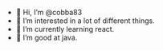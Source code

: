 - 👋 Hi, I’m @cobba83
- 👀 I’m interested in a lot of different things.
- 🌱 I’m currently learning react.
- 💞️ I’m good at java.

<!---
- 💞️ I’m looking to collaborate on ...
- 📫 How to reach me ...

cobba83/cobba83 is a ✨ special ✨ repository because its `README.md` (this file) appears on your GitHub profile.
You can click the Preview link to take a look at your changes.
--->
